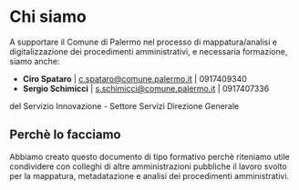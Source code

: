 # Chi siamo
A supportare il Comune di Palermo nel processo di mappatura/analisi e digitalizzazione dei procedimenti amministrativi, e necessaria formazione, siamo anche:

- **Ciro Spataro** | c.spataro@comune.palermo.it | 0917409340
- **Sergio Schimicci** | s.schimicci@comune.palermo.it | 0917407336

del Servizio Innovazione - Settore Servizi Direzione Generale

## Perchè lo facciamo
Abbiamo creato questo documento di tipo formativo perchè riteniamo utile condividere con colleghi di altre amministrazioni pubbliche il lavoro svolto per la mappatura, metadatazione e analisi dei procedimenti amministrativi. 
